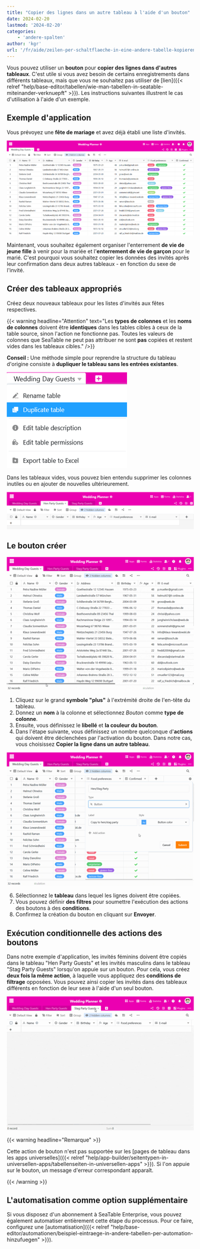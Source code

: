 ```yaml
---
title: "Copier des lignes dans un autre tableau à l'aide d'un bouton"
date: 2024-02-20
lastmod: '2024-02-20'
categories:
    - 'andere-spalten'
author: 'kgr'
url: '/fr/aide/zeilen-per-schaltflaeche-in-eine-andere-tabelle-kopieren'
---
```


Vous pouvez utiliser un **bouton** pour **copier des lignes dans d'autres tableaux**. C'est utile si vous avez besoin de certains enregistrements dans différents tableaux, mais que vous ne souhaitez pas utiliser de [lien]({{< relref "help/base-editor/tabellen/wie-man-tabellen-in-seatable-miteinander-verknuepft" >}}). Les instructions suivantes illustrent le cas d'utilisation à l'aide d'un exemple.

## Exemple d'application

Vous prévoyez une **fête de mariage** et avez déjà établi une liste d'invités.

![Exemple de liste d'invités](images/Beispiel-Gaesteliste.png)

Maintenant, vous souhaitez également organiser l'enterrement **de vie de jeune fille** à venir pour la mariée et l'**enterrement de vie de garçon** pour le marié. C'est pourquoi vous souhaitez copier les données des invités après leur confirmation dans deux autres tableaux - en fonction du sexe de l'invité.

## Créer des tableaux appropriés

Créez deux nouveaux tableaux pour les listes d'invités aux fêtes respectives.

{{< warning  headline="Attention"  text="Les **types de colonnes** et les **noms de colonnes** doivent être **identiques** dans les tables cibles à ceux de la table source, sinon l'action ne fonctionne pas. Toutes les valeurs de colonnes que SeaTable ne peut pas attribuer ne sont **pas** copiées et restent vides dans les tableaux cibles." />}}

**Conseil :** Une méthode simple pour reprendre la structure du tableau d'origine consiste à **dupliquer le tableau sans les entrées existantes**.

![Dupliquer la structure du tableau](images/Tabellenstruktur-duplizieren.png)

Dans les tableaux vides, vous pouvez bien entendu supprimer les colonnes inutiles ou en ajouter de nouvelles ultérieurement.

![Tableaux vides dupliqués](images/Leere-duplizierte-Tabellen.png)

## Le bouton créer

![Créer un bouton](images/Schaltflaeche-anlegen.gif)

1. Cliquez sur le grand **symbole "plus"** à l'extrémité droite de l'en-tête du tableau.
2. Donnez un **nom** à la colonne et sélectionnez _Bouton_ comme **type de colonne**.
3. Ensuite, vous définissez le **libellé** et **la couleur du bouton**.
4. Dans l'étape suivante, vous définissez un nombre quelconque d'**actions** qui doivent être déclenchées par l'activation du bouton. Dans notre cas, vous choisissez **Copier la ligne dans un autre tableau**.

![Action du bouton Copier une ligne dans un autre tableau](images/Schaltflaechen-Aktion-Zeile-in-andere-Tabelle-kopieren.gif)

6. Sélectionnez le **tableau** dans lequel les lignes doivent être copiées.
7. Vous pouvez définir **des filtres** pour soumettre l'exécution des actions des boutons à des **conditions**.
8. Confirmez la création du bouton en cliquant sur **Envoyer**.

## Exécution conditionnelle des actions des boutons

Dans notre exemple d'application, les invités féminins doivent être copiés dans le tableau "Hen Party Guests" et les invités masculins dans le tableau "Stag Party Guests" lorsqu'on appuie sur un bouton. Pour cela, vous créez **deux fois la même action**, à laquelle vous appliquez des **conditions de filtrage** opposées. Vous pouvez ainsi copier les invités dans des tableaux différents en fonction de leur sexe à l'aide d'un seul bouton.

![Lignes copiées par bouton](images/Per-Schaltflaeche-kopierte-Zeilen.gif)

{{< warning  headline="Remarque" >}}

Cette action de bouton n'est pas supportée sur les [pages de tableau dans les apps universelles]({{< relref "help/app-builder/seitentypen-in-universellen-apps/tabellenseiten-in-universellen-apps" >}}). Si l'on appuie sur le bouton, un message d'erreur correspondant apparaît.

{{< /warning >}}

## L'automatisation comme option supplémentaire

Si vous disposez d'un abonnement à SeaTable Enterprise, vous pouvez également automatiser entièrement cette étape du processus. Pour ce faire, configurez une [automatisation]({{< relref "help/base-editor/automationen/beispiel-eintraege-in-andere-tabellen-per-automation-hinzufuegen" >}}).
